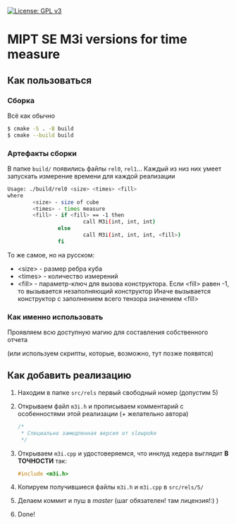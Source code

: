 [![License: GPL v3](https://img.shields.io/badge/License-GPLv3-blue.svg)](https://www.gnu.org/licenses/gpl-3.0)
# MIPT SE M3i versions for time measure

## Как пользоваться

### Сборка

Всё как обычно

```bash
$ cmake -S . -B build
$ cmake --build build
```

### Артефакты сборки

В папке `build/` появились файлы `rel0`, `rel1`...
Каждый из низ них умеет запускать измерение времени для каждой реализации

```bash
Usage: ./build/rel0 <size> <times> <fill>
where
        <size> - size of cube
        <times> - times measure
        <fill> - if <fill> == -1 then
                        call M3i(int, int, int)
                else
                        call M3i(int, int, int, <fill>)
                fi
```

То же самое, но на русском:

* \<size\> - размер ребра куба
* \<times\> - количество измерений
* \<fill\> - параметр-ключ для вызова конструктора.
  Если \<fill\> равен -1, то вызывается незаполняющий конструктор
  Иначе вызывается конструктор с заполнением всего тензора значением \<fill\>

### Как именно использовать

Проявляем всю доступную магию для составления собственного отчета

(или используем скрипты, которые, возможно, тут позже появятся)

## Как добавить реализацию

1. Находим в папке `src/rels` первый свободный номер (допустим 5)

2. Открываем файл `m3i.h` и прописываем комментарий с особенностями этой реализации (+ желательно автора)

   ```c++
   /*
    * Специально замедленная версия от slowpoke
    */
   ```

3. Открываем `m3i.cpp` и удостоверяемся, что инклуд хедера выглядит **В ТОЧНОСТИ** так:

   ```c++
   #include <m3i.h>
   ```
4. Копируем получившиеся файлы `m3i.h` и `m3i.cpp` в `src/rels/5/`

5. Делаем коммит и пуш в _master_ (шаг обязателен! там лицензия!:) )

6. Done!
